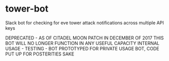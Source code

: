 # tower-bot
Slack bot for checking for eve tower attack notifications across multiple API keys

DEPRECATED - AS OF CITADEL MOON PATCH IN DECEMBER OF 2017 THIS BOT WILL NO LONGER FUNCTION IN ANY USEFUL CAPACITY
INTERNAL USAGE - TESTING - BOT PROTOTYPED FOR PRIVATE USAGE BOT, CODE PUT UP FOR POSTERITIES SAKE

